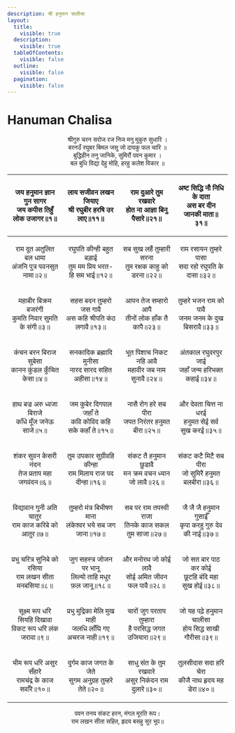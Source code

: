 ```yaml
---
description: श्री हनुमान चालीसा
layout:
  title:
    visible: true
  description:
    visible: true
  tableOfContents:
    visible: false
  outline:
    visible: false
  pagination:
    visible: false
---
```


# Hanuman Chalisa
<div align="center">
श्रीगुरु चरन सरोज रज निज मनु मुकुरु सुधारि ।<br>
बरनउँ रघुबर बिमल जसु जो दायकु फल चारि ॥<br>
बुद्धिहीन तनु जानिके, सुमिरौं पवन कुमार ।<br>
बल बुधि विद्या देहु मोहि, हरहु कलेश विकार ॥
</div>

|   <p>जय हनुमान ज्ञान गुन सागर<br>जय कपीस तिहुँ लोक उजागर॥१॥</p>  |      <p>लाय सजीवन लखन जियाए<br>श्री रघुबीर हरषि उर लाए॥११॥</p>     |    <p>राम दुआरे तुम रखवारे<br>होत ना आज्ञा बिनु पैसारे॥२१॥</p>   | <p>अष्ट सिद्धि नौ निधि के दाता<br>अस बर दीन जानकी माता॥३१॥</p> |
| :-----------------------------------------------------------------: | :----------------------------------------------------------------: | :--------------------------------------------------------------: | :------------------------------------------------------------: |
|    <p>राम दूत अतुलित बल धामा<br>अंजनि पुत्र पवनसुत नामा॥२॥</p>   |  <p>रघुपति कीन्ही बहुत बड़ाई<br>तुम मम प्रिय भरत-हि सम भाई॥१२॥</p> |  <p>सब सुख लहैं तुम्हारी सरना<br>तुम रक्षक काहु को डरना॥२२॥</p>  |   <p>राम रसायन तुम्हरे पासा<br>सदा रहो रघुपति के दासा॥३२॥</p>  |
|    <p>महाबीर बिक्रम बजरंगी<br>कुमति निवार सुमति के संगी॥३॥</p>   |   <p>सहस बदन तुम्हरो जस गावै<br>अस कहि श्रीपति कंठ लगावै॥१३॥</p>   |     <p>आपन तेज सम्हारो आपै<br>तीनों लोक हाँक तै कापै॥२३॥</p>     |  <p>तुम्हरे भजन राम को पावै<br>जनम जनम के दुख बिसरावै॥३३॥</p>  |
|     <p>कंचन बरन बिराज सुबेसा<br>कानन कुंडल कुँचित केसा॥४॥</p>    |     <p>सनकादिक ब्रह्मादि मुनीसा<br>नारद सारद सहित अहीसा॥१४॥</p>    |   <p>भूत पिशाच निकट नहि आवै<br>महावीर जब नाम सुनावै॥२४॥</p>   |    <p>अंतकाल रघुवरपुर जाई<br>जहाँ जन्म हरिभक्त कहाई॥३४॥</p>    |
|    <p>हाथ बज्र अरु ध्वजा बिराजे<br>काँधे मूँज जनेऊ साजे॥५॥</p>   |   <p>जम कुबेर दिगपाल जहाँ ते<br>कवि कोविद कहि सके कहाँ ते॥१५॥</p>  |    <p>नासै रोग हरे सब पीरा<br>जपत निरंतर हनुमत बीरा॥२५॥</p>   |   <p>और देवता चित्त ना धरई<br>हनुमत सेई सर्व सुख करई॥३५॥</p>   |
|      <p>शंकर सुवन केसरी नंदन<br>तेज प्रताप महा जगवंदन॥६॥</p>     |  <p>तुम उपकार सुग्रीवहि कीन्हा<br>राम मिलाय राज पद दीन्हा॥१६॥</p>  | <p>संकट तै हनुमान छुडावै<br>मन क्रम वचन ध्यान जो लावै॥२६॥</p> |   <p>संकट कटै मिटै सब पीरा<br>जो सुमिरै हनुमत बलबीरा॥३६॥</p>   |
|    <p>विद्यावान गुनी अति चातुर<br>राम काज करिबे को आतुर॥७॥</p>   |   <p>तुम्हरो मंत्र बिभीषण माना<br>लंकेश्वर भये सब जग जाना॥१७॥</p>  |   <p>सब पर राम तपस्वी राजा<br>तिनके काज सकल तुम साजा॥२७॥</p>  | <p>जै जै जै हनुमान गुसाईँ<br>कृपा करहु गुरु देव की नाई॥३७॥</p> |
|  <p>प्रभु चरित्र सुनिबे को रसिया<br>राम लखन सीता मनबसिया॥८॥</p>  |  <p>जुग सहस्त्र जोजन पर भानू<br>लिल्यो ताहि मधुर फ़ल जानू॥१८॥</p>  |    <p>और मनोरथ जो कोई लावै<br>सोई अमित जीवन फल पावै॥२८॥</p>   |    <p>जो सत बार पाठ कर कोई<br>छूटहि बंदि महा सुख होई॥३८॥</p>   |
| <p>सूक्ष्म रूप धरि सियहि दिखावा<br>विकट रूप धरि लंक जरावा॥९॥</p> | <p>प्रभु मुद्रिका मेलि मुख माही<br>जलधि लाँघि गए अचरज नाही॥१९॥</p> | <p>चारों जुग परताप तुम्हारा<br>है परसिद्ध जगत उजियारा॥२९॥</p> |  <p>जो यह पढ़े हनुमान चालीसा<br>होय सिद्ध साखी गौरीसा॥३९॥</p>  |
|   <p>भीम रूप धरि असुर सँहारे<br>रामचंद्र के काज सवाँरे॥१०॥</p>   |   <p>दुर्गम काज जगत के जेते<br>सुगम अनुग्रह तुम्हरे तेते॥२०॥</p>   |  <p>साधु संत के तुम रखवारे<br>असुर निकंदन राम दुलारे॥३०॥</p>  |    <p>तुलसीदास सदा हरि चेरा<br>कीजै नाथ हृदय मह डेरा॥४०॥</p>   |
<div align="center">
पवन तनय संकट हरन, मंगल मूरति रूप।
  <br>
राम लखन सीता सहित, हृदय बसहु सुर भूप॥
</div>
